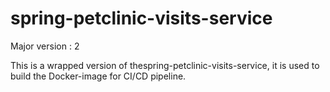 
# spring-petclinic-visits-service

Major version :
2

This is a wrapped version of thespring-petclinic-visits-service, it is used to build the Docker-image for CI/CD pipeline.
